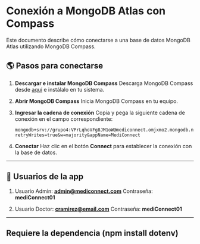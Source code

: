 # Conexión a MongoDB Atlas con Compass

Este documento describe cómo conectarse a una base de datos MongoDB Atlas utilizando MongoDB Compass.

## 🌎 Pasos para conectarse

1. **Descargar e instalar MongoDB Compass**
   Descarga MongoDB Compass desde [aquí](https://www.mongodb.com/try/download/compass) e instálalo en tu sistema.

2. **Abrir MongoDB Compass**
   Inicia MongoDB Compass en tu equipo.

3. **Ingresar la cadena de conexión**
   Copia y pega la siguiente cadena de conexión en el campo correspondiente:

   ```
   mongodb+srv://grupo4:VPrLqhoVFg8JM1oW@mediconnect.omjxmo2.mongodb.net/?retryWrites=true&w=majority&appName=MediConnect
   ```

4. **Conectar**
   Haz clic en el botón **Connect** para establecer la conexión con la base de datos.

---

## 👥 Usuarios de la app

1. Usuario Admin: **admin@mediconnect.com** Contraseña: **mediConnect01**

2. Usuario Doctor: **cramirez@email.com** Contraseña: **mediConnect01**

---

## Requiere la dependencia (npm install dotenv)